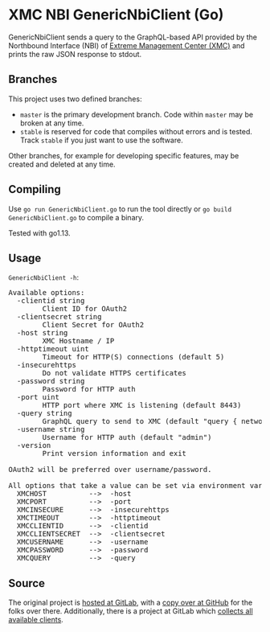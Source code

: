 # XMC NBI GenericNbiClient (Go)

GenericNbiClient sends a query to the GraphQL-based API provided by the Northbound Interface (NBI) of [Extreme Management Center (XMC)](https://www.extremenetworks.com/product/extreme-management-center/) and prints the raw JSON response to stdout.

## Branches

This project uses two defined branches:

  * `master` is the primary development branch. Code within `master` may be broken at any time.
  * `stable` is reserved for code that compiles without errors and is tested. Track `stable` if you just want to use the software.

Other branches, for example for developing specific features, may be created and deleted at any time.

## Compiling

Use `go run GenericNbiClient.go` to run the tool directly or `go build GenericNbiClient.go` to compile a binary.

Tested with go1.13.

## Usage

`GenericNbiClient -h`:

<pre>
Available options:
  -clientid string
        Client ID for OAuth2
  -clientsecret string
        Client Secret for OAuth2
  -host string
        XMC Hostname / IP
  -httptimeout uint
        Timeout for HTTP(S) connections (default 5)
  -insecurehttps
        Do not validate HTTPS certificates
  -password string
        Password for HTTP auth
  -port uint
        HTTP port where XMC is listening (default 8443)
  -query string
        GraphQL query to send to XMC (default "query { network { devices { up ip sysName nickName } } }")
  -username string
        Username for HTTP auth (default "admin")
  -version
        Print version information and exit

OAuth2 will be preferred over username/password.

All options that take a value can be set via environment variables:
  XMCHOST          -->  -host
  XMCPORT          -->  -port
  XMCINSECURE      -->  -insecurehttps
  XMCTIMEOUT       -->  -httptimeout
  XMCCLIENTID      -->  -clientid
  XMCCLIENTSECRET  -->  -clientsecret
  XMCUSERNAME      -->  -username
  XMCPASSWORD      -->  -password
  XMCQUERY         -->  -query
</pre>

## Source

The original project is [hosted at GitLab](https://gitlab.com/rbrt-weiler/xmc-nbi-genericnbiclient-go), with a [copy over at GitHub](https://github.com/rbrt-weiler/xmc-nbi-genericnbiclient-go) for the folks over there. Additionally, there is a project at GitLab which [collects all available clients](https://gitlab.com/rbrt-weiler/xmc-nbi-clients).
